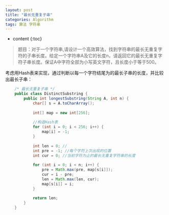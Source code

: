 ```yaml
---
layout: post
title: "最长无重复子串"
categories: Algorithm
tags: 算法 字符串
---
```


* content
{:toc}

>题目：对于一个字符串,请设计一个高效算法，找到字符串的最长无重复字符的子串长度。给定一个字符串A及它的长度n，请返回它的最长无重复字符子串长度。保证A中字符全部为小写英文字符，且长度小于等于500。




考虑用Hash表来实现，通过判断以每一个字符结尾为的最长子串的长度，并比较出最长子串：

```java
    /* 最长无重复子串 */
    public class DistinctSubstring {
        public int longestSubstring(String A, int n) {
            char[] s = A.toCharArray();
            
            int[] map = new int[256];
            
            //构造Hash表
            for (int i = 0; i < 256; i++) {
                map[i] = -1;
            }
            
            int len = 0; //
            int pre = -1; //每个字符上次出现的位置
            int cur = 0; //当前字符为止的最长无重复字符串的长度
            
            for (int i = 0; i < n; i++) {
                pre = Math.max(pre, map[s[i]]);
                cur = i - pre;
                len = Math.max(len, cur);
                map[s[i]] = i;
            }
            
            return len;
        }
    }
```



